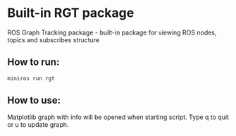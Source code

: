 # Built-in RGT package
ROS Graph Tracking package - built-in package for viewing ROS nodes, topics and subscribes structure

## How to run:
```bash
miniros run rgt
```

## How to use:
Matplotlib graph with info will be opened when starting script.
Type q to quit or u to update graph.
